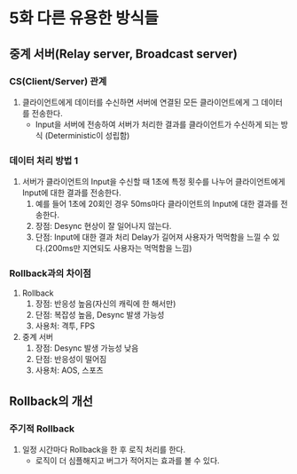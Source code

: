 # 5화 다른 유용한 방식들
## 중계 서버(Relay server, Broadcast server)
### CS(Client/Server) 관계
1. 클라이언트에게 데이터를 수신하면 서버에 연결된 모든 클라이언트에게 그 데이터를 전송한다.
    * Input을 서버에 전송하여 서버가 처리한 결과를 클라이언트가 수신하게 되는 방식 (Deterministic이 성립함)

### 데이터 처리 방법 1
1. 서버가 클라이언트의 Input을 수신할 때 1초에 특정 횟수를 나누어 클라이언트에게 Input에 대한 결과를 전송한다.
    1) 예를 들어 1초에 20회인 경우 50ms마다 클라이언트의 Input에 대한 결과를 전송한다.
    2) 장점: Desync 현상이 잘 일어나지 않는다.
    3) 단점: Input에 대한 결과 처리 Delay가 길어져 사용자가 먹먹함을 느낄 수 있다.(200ms만 지연되도 사용자는 먹먹함을 느낌)

### Rollback과의 차이점
1. Rollback
    1) 장점: 반응성 높음(자신의 캐릭에 한 해서만)
    2) 단점: 복잡성 높음, Desync 발생 가능성
    3) 사용처: 격투, FPS
2. 중계 서버
    1) 장점: Desync 발생 가능성 낮음
    2) 단점: 반응성이 떨어짐
    3) 사용처: AOS, 스포츠

## Rollback의 개선
### 주기적 Rollback
1. 일정 시간마다 Rollback을 한 후 로직 처리를 한다.
    * 로직이 더 심플해지고 버그가 적어지는 효과를 볼 수 있다.
